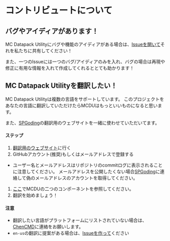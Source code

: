 # コントリビュートについて

## バグやアイディアがあります！

MC Datapack Utilityにバグや機能のアイディアがある場合は、[Issueを開いて](https://github.com/ChenCMD/MC-Datapack-Utility/issues/new)それを私たちに共有してください！

また、一つのIssueには一つのバグ/アイディアのみを入れ、バグの場合は再現や修正に有用な情報を入れて作成してくれるととても助かります！

## MC Datapack Utilityを翻訳したい！

MC Datapack Utilityは複数の言語をサポートしています。
このプロジェクトをあなたの言語に翻訳していただけたらMCDUはもっといいものになると思います。

また、[SPGoding](https://github.com/SPGoding)の翻訳用のウェブサイトを一緒に使わせていただいてます。

#### ステップ
1. [翻訳用のウェブサイト](https://l10n.spgoding.com/)に行く
1. GitHubアカウント(推奨)もしくはメールアドレスで登録する
  - ユーザー名とメールアドレスはリポジトリのcommitログに表示されることに注意してください。
  メールアドレスを公開したくない場合[SPGoding](https://github.com/SPGoding/datapack-language-server/wiki/Contact-SPGoding)に連絡して偽のメールアドレスのアカウントを取得してください。
1. [ここ](https://l10n.spgoding.com/projects/mc-datapack-utility)でMCDUの二つのコンポーネントを参照してください。
1. 翻訳を始めましょう！

#### 注意
- 翻訳したい言語がプラットフォームにリストされていない場合は、[ChenCMD](https://github.com/ChenCMD/MC-Datapack-Utility/wiki/Contact)に連絡をお願いします。
- `en-us`の翻訳に提案がある場合は、[Issueを作って](https://github.com/ChenCMD/MC-Datapack-Utility/issues/new)ください
